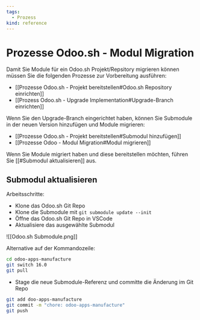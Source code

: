 ```yaml
---
tags:
  - Prozess
kind: reference
---
```

# Prozesse Odoo.sh - Modul Migration

Damit Sie Module für ein Odoo.sh Projekt/Repsitory migrieren können müssen Sie die folgenden Prozesse zur Vorbereitung ausführen:

* [[Prozesse Odoo.sh - Projekt bereitstellen#Odoo.sh Repository einrichten]]
* [[Prozess Odoo.sh - Upgrade Implementation#Upgrade-Branch einrichten]]

Wenn Sie den Upgrade-Branch eingerichtet haben, können Sie Submodule in der neuen Version hinzufügen und Module migrieren:

* [[Prozesse Odoo.sh - Projekt bereitstellen#Submodul hinzufügen]]
* [[Prozesse Odoo - Modul Migration#Modul migrieren]]

Wenn Sie Module migriert haben und diese bereitstellen möchten, führen Sie [[#Submodul aktualisieren]] aus.

## Submodul aktualisieren

Arbeitsschritte:

* Klone das Odoo.sh Git Repo
* Klone die Submodule mit `git submodule update --init`
* Öffne das Odoo.sh Git Repo in VSCode
* Aktualisiere das ausgewählte Submodul

![[Odoo.sh Submodule.png]]

Alternative auf der Kommandozeile:

```bash
cd odoo-apps-manufacture
git switch 16.0
git pull
```

* Stage die neue Submodule-Referenz und committe die Änderung im Git Repo

```bash
git add doo-apps-manufacture
git commit -m "chore: odoo-apps-manufacture"
git push
```